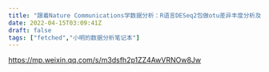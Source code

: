 ```yaml
---
title: "跟着Nature Communications学数据分析：R语言DESeq2包做otu差异丰度分析及火山图展示结果"
date: 2022-04-15T03:09:41Z
draft: false
tags: ["fetched","小明的数据分析笔记本"]
---
```


https://mp.weixin.qq.com/s/m3dsfh2p1ZZ4AwVRNOw8Jw

